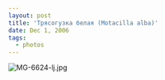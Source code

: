 ```yaml
---
layout: post
title: 'Трясогузка белая (Motacilla alba)'
date: Dec 1, 2006
tags:
  - photos
---
```


![MG-6624-lj.jpg](upload://MG-6624-lj.jpg)
